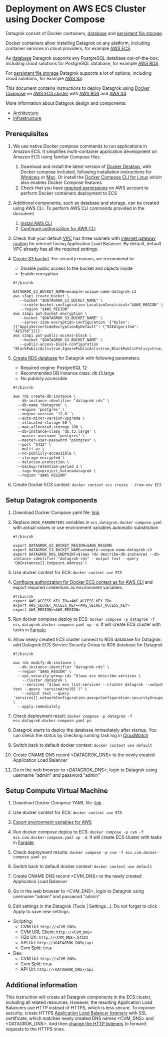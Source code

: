<!-- TITLE: Deployment on AWS ECS Cluster using Docker Compose -->
<!-- SUBTITLE: -->

# Deployment on AWS ECS Cluster using Docker Compose

Datagrok consist of Docker containers, [database](infrastructure.md#database)
and [persistent file storage](infrastructure.md#storage).

Docker containers allow installing Datagrok on any platform, including container services in cloud providers, for
example [AWS ECS](https://aws.amazon.com/ecs/).

As [database](infrastructure.md#database) Datagrok supports any PostgreSQL database out-of-the-box, including cloud
solutions for PostgreSQL database, for example [AWS RDS](https://aws.amazon.com/rds/).

For [persistent file storage](infrastructure.md#storage) Datagrok supports a lot of options, including cloud solutions,
for example [AWS S3](https://aws.amazon.com/s3/).

This document contains instructions to deploy Datagrok using [Docker Compose](https://docs.docker.com/compose/)
on [AWS ECS cluster](https://aws.amazon.com/ecs/) with [AWS RDS](https://aws.amazon.com/rds/)
and [AWS S3](https://aws.amazon.com/s3/).

More information about Datagrok design and components:

* [Architecture](architecture.md)
* [Infrastructure](infrastructure.md)

## Prerequisites

1. We use native Docker compose commands to run applications in Amazon ECS. It simplifies multi-container application
   development on Amazon ECS using familiar Compose files.
    1. Download and install the latest version of [Docker Desktop](https://docs.docker.com/desktop/), with Docker
       compose included, following installation instructions
       for [Windows](https://docs.docker.com/desktop/windows/install/)
       or [Mac](https://docs.docker.com/desktop/mac/install/). Or install
       the [Docker Compose CLI for Linux](https://docs.docker.com/cloud/ecs-integration/#install-the-docker-compose-cli-on-linux)
       which also enables Docker Compose features
    2. Check that you have [required permissions](https://docs.docker.com/cloud/ecs-integration/#requirements) on AWS
       account to perform Docker containers deployment to ECS
2. Additional components, such as database and storage, can be created using AWS CLI. To perform AWS CLI commands
   provided in the document
    1. [Install AWS CLI](https://docs.aws.amazon.com/cli/latest/userguide/getting-started-install.html)
    2. [Configure authorization for AWS CLI](https://docs.aws.amazon.com/cli/latest/userguide/getting-started-quickstart.html)
3. Check that your default [VPC](https://docs.aws.amazon.com/vpc/latest/userguide/VPC_Subnets.html) has three subnets
   with [internet gateway routing](https://docs.aws.amazon.com/vpc/latest/userguide/VPC_Internet_Gateway.html) for
   internet facing Application Load Balancer. By default, default VPC already has all the required settings.
4. [Create S3 bucket](https://docs.aws.amazon.com/AmazonS3/latest/userguide/create-bucket-overview.html). For security
   reasons, we recommend to:
    * Disable public access to the bucket and objects inside
    * Enable encryption

    ```shell
    #!/bin/sh

    DATAGROK_S3_BUCKET_NAME=example-unique-name-datagrok-s3
    aws s3api create-bucket \
       --bucket "$DATAGROK_S3_BUCKET_NAME" \
       --create-bucket-configuration LocationConstraint="$AWS_REGION" \
       --region "$AWS_REGION"
    aws s3api put-bucket-encryption \
       --bucket "$DATAGROK_S3_BUCKET_NAME" \
       --server-side-encryption-configuration '{"Rules": [{"ApplyServerSideEncryptionByDefault": {"SSEAlgorithm": "AES256"}}]}'
    aws s3api put-public-access-block \
       --bucket "$DATAGROK_S3_BUCKET_NAME" \
       --public-access-block-configuration "BlockPublicAcls=true,IgnorePublicAcls=true,BlockPublicPolicy=true,RestrictPublicBuckets=true"
    ```

5. [Create RDS database](https://docs.aws.amazon.com/AmazonRDS/latest/UserGuide/USER_CreateDBInstance.html) for Datagrok
   with following parameters:
    * Required engine: PostgreSQL 12
    * Recommended DB instance class: db.t3.large
    * No publicly accessible

    ```shell
    #!/bin/sh

    aws rds create-db-instance \
      --db-instance-identifier "datagrok-rds" \
      --db-name "datagrok" \
      --engine 'postgres' \
      --engine-version '12.8' \
      --auto-minor-version-upgrade \
      --allocated-storage 50 \
      --max-allocated-storage 100 \
      --db-instance-class 'db.t3.large' \
      --master-username "postgres" \
      --master-user-password "postgres" \
      --port "5432" \
      --multi-az \
      --no-publicly-accessible \
      --storage-encrypted \
      --deletion-protection \
      --backup-retention-period 3 \
      --tags Key=project,Value=datagrok \
      --region "$AWS_REGION"
    ```

6. Create Docker ECS context: `docker context ecs create --from-env ECS`

## Setup Datagrok components

1. Download Docker Compose yaml
   file: [link](https://github.com/datagrok-ai/public/blob/master/docker/ecs.datagrok.docker-compose.yaml).
2. Replace `GROK_PARAMETERS` variables in `ecs.datagrok.docker-compose.yaml` with actual values or use environment
   variables automatic substitution

    ```shell
    #!/bin/sh

    export DATAGROK_S3_BUCKET_REGION=$AWS_REGION
    export DATAGROK_S3_BUCKET_NAME=example-unique-name-datagrok-s3
    export DATAGROK_RDS_ENDPOINT=$(aws rds describe-db-instances --db-instance-identifier "datagrok-rds" --output text --query 'DBInstances[].Endpoint.Address')
    ```

3. Use docker context for ECS: `docker context use ECS`
4. [Configure authorization for Docker ECS context as for AWS CLI](https://docs.aws.amazon.com/cli/latest/userguide/getting-started-quickstart.html)
   and export required credentials as environment variables.

    ```shell
    #!/bin/sh
    export AWS_ACCESS_KEY_ID=<AWS_ACCESS_KEY_ID>
    export AWS_SECRET_ACCESS_KEY=<AWS_SECRET_ACCESS_KEY>
    export AWS_REGION=<AWS_REGION>
    ```

5. Run docker compose deploy to ECS: `docker compose -p datagrok -f ecs.datagrok.docker-compose.yaml up -d`. It will
   create ECS cluster with tasks in [Fargate](https://aws.amazon.com/fargate/).

6. Allow newly created ECS cluster connect to RDS database for Datagrok: add Datagrok ECS Service Security Group to RDS
   database for Datagrok

    ```shell
    #!/bin/sh

    aws rds modify-db-instance \
      --db-instance-identifier "datagrok-rds" \
      --region "$AWS_REGION" \
      --vpc-security-group-ids "$(aws ecs describe-services \
        --cluster datagrok \
        --services "$(aws ecs list-services --cluster datagrok --output text --query 'serviceArns[0]')" \
        --output text --query 'services[].networkConfiguration.awsvpcConfiguration.securityGroups[]')" \
      --apply-immediately
    ```

7. Check deployment result: `docker compose -p datagrok -f ecs.datagrok.docker-compose.yaml ps`
8. Datagrok starts to deploy the database immediately after startup. You can check the status by checking running task
   log in [CloudWatch](https://aws.amazon.com/cloudwatch/)

9. Switch back to default docker context: `docker context use default`

10. Create CNAME DNS record <DATAGROK_DNS> to the newly created Application Load Balancer

11. Go in the web browser to <DATAGROK_DNS>, login to Datagrok using username "admin" and password "admin"

[//]: # (11. Edit settings in the Datagrok &#40;Tools | Settings...&#41;. Do not forget to click Apply to save new settings.)

[//]: # (* Connectors)

[//]: # (    * External Host: `grok_connect`)

## Setup Compute Virtual Machine

1. Download Docker Compose YAML
   file: [link](https://github.com/datagrok-ai/public/blob/master/docker/ecs.cvm.docker-compose.yaml)
   .
2. Use docker context for ECS: `docker context use ECS`
3. [Export environment variables for AWS](https://docs.aws.amazon.com/cli/latest/userguide/getting-started-quickstart.html)

4. Run docker compose deploy to ECS: `docker compose -p cvm -f ecs.cvm.docker-compose.yaml up -d`. It will create ECS
   cluster with tasks in [Fargate](https://aws.amazon.com/fargate/).

5. Check deployment results: `docker compose -p cvm -f ecs.cvm.docker-compose.yaml ps`

6. Switch back to default docker context: `docker context use default`

7. Create CNAME DNS record <CVM_DNS> to the newly created Application Load Balancer

8. Go in the web browser to <CVM_DNS>, login to Datagrok using username "admin" and password "admin"

9. Edit settings in the Datagrok (Tools | Settings...). Do not forget to click Apply to save new settings.

* Scripting:
    * CVM Url: `http://<CVM_DNS>`
    * CVM URL Client: `http://<CVM_DNS>`
    * H2o Url: `http://<CVM_DNS>:54321`
    * API Url: `http://<DATAGROK_DNS>/api`
    * Cvm Split: `true`
* Dev:
    * CVM Url: `http://<CVM_DNS>`
    * Cvm Split: `true`
    * API Url: `http://<DATAGROK_DNS>/api`

## Additional information

This instruction will create all Datagrok components in the ECS cluster, including all related resources. However, the
resulting Application Load Balancers use HTTP instead of HTTPS, which is less secure. To improve security, create HTTPS
[Application Load Balancer listeners](https://docs.aws.amazon.com/elasticloadbalancing/latest/application/create-https-listener.html)
with SSL certificate, which matches newly created DNS names <CVM_DNS> and <DATAGROK_DNS>. And
then [change the HTTP listeners](https://docs.aws.amazon.com/elasticloadbalancing/latest/application/listener-update-rules.html)
to forward requests to the HTTPS ones.
